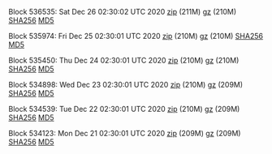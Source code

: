 Block 536535: Sat Dec 26 02:30:02 UTC 2020 [zip](https://files.01coin.io/mainnet/2020-12-26/bootstrap.dat.zip) (211M) [gz](https://files.01coin.io/mainnet/2020-12-26/bootstrap.dat.tar.gz) (210M) [SHA256](https://files.01coin.io/mainnet/2020-12-26/sha256.txt) [MD5](https://files.01coin.io/mainnet/2020-12-26/md5.txt)

Block 535974: Fri Dec 25 02:30:01 UTC 2020 [zip](https://files.01coin.io/mainnet/2020-12-25/bootstrap.dat.zip) (210M) [gz](https://files.01coin.io/mainnet/2020-12-25/bootstrap.dat.tar.gz) (210M) [SHA256](https://files.01coin.io/mainnet/2020-12-25/sha256.txt) [MD5](https://files.01coin.io/mainnet/2020-12-25/md5.txt)

Block 535450: Thu Dec 24 02:30:01 UTC 2020 [zip](https://files.01coin.io/mainnet/2020-12-24/bootstrap.dat.zip) (210M) [gz](https://files.01coin.io/mainnet/2020-12-24/bootstrap.dat.tar.gz) (210M) [SHA256](https://files.01coin.io/mainnet/2020-12-24/sha256.txt) [MD5](https://files.01coin.io/mainnet/2020-12-24/md5.txt)

Block 534898: Wed Dec 23 02:30:01 UTC 2020 [zip](https://files.01coin.io/mainnet/2020-12-23/bootstrap.dat.zip) (210M) [gz](https://files.01coin.io/mainnet/2020-12-23/bootstrap.dat.tar.gz) (209M) [SHA256](https://files.01coin.io/mainnet/2020-12-23/sha256.txt) [MD5](https://files.01coin.io/mainnet/2020-12-23/md5.txt)

Block 534539: Tue Dec 22 02:30:01 UTC 2020 [zip](https://files.01coin.io/mainnet/2020-12-22/bootstrap.dat.zip) (210M) [gz](https://files.01coin.io/mainnet/2020-12-22/bootstrap.dat.tar.gz) (209M) [SHA256](https://files.01coin.io/mainnet/2020-12-22/sha256.txt) [MD5](https://files.01coin.io/mainnet/2020-12-22/md5.txt)

Block 534123: Mon Dec 21 02:30:01 UTC 2020 [zip](https://files.01coin.io/mainnet/2020-12-21/bootstrap.dat.zip) (209M) [gz](https://files.01coin.io/mainnet/2020-12-21/bootstrap.dat.tar.gz) (209M) [SHA256](https://files.01coin.io/mainnet/2020-12-21/sha256.txt) [MD5](https://files.01coin.io/mainnet/2020-12-21/md5.txt)

